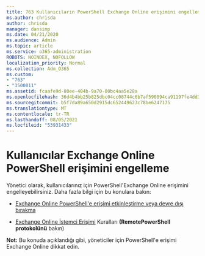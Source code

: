 ```yaml
---
title: 763 Kullanıcıların PowerShell Exchange Online erişimini engelleme
ms.author: chrisda
author: chrisda
manager: dansimp
ms.date: 04/21/2020
ms.audience: Admin
ms.topic: article
ms.service: o365-administration
ROBOTS: NOINDEX, NOFOLLOW
localization_priority: Normal
ms.collection: Adm_O365
ms.custom:
- "763"
- "3500011"
ms.assetid: fcaafe9d-80ee-404b-9a70-00bc4aa5e28a
ms.openlocfilehash: 36d4b4bb25b825dbc04cc08744c6b7af590094ca91197fe4dd3d3a92c653cb0a
ms.sourcegitcommit: b5f7da89a650d2915dc652449623c78be6247175
ms.translationtype: MT
ms.contentlocale: tr-TR
ms.lasthandoff: 08/05/2021
ms.locfileid: "53931433"
---
```

# <a name="blocking-exchange-online-powershell-access-for-users"></a>Kullanıcılar Exchange Online PowerShell erişimini engelleme
Yönetici olarak, kullanıcılarınız için PowerShell'Exchange Online erişimini engelleyebilirsiniz. Daha fazla bilgi için bu konulara bakın:

- [Exchange Online PowerShell'e erişimi etkinleştirme veya devre dışı bırakma](https://docs.microsoft.com/powershell/exchange/exchange-online/disable-access-to-exchange-online-powershell)

- [Exchange Online İstemci Erişimi](https://technet.microsoft.com/library/mt842508.aspx) Kuralları **(RemotePowerShell protokolünü** bakın) 

**Not:** Bu konuda açıklandığı gibi, yöneticiler için PowerShell'e erişimi Exchange Online dikkat edin.
